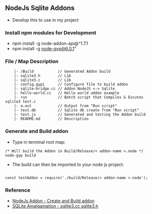 ## NodeJs Sqlite Addons

* Develop this to use in my project

### Install npm modules for Development

* npm install -g node-addon-api@^1.7.1
* npm install -g node-gyp@6.0.1"

### File / Map Description

```
    |- /Build           // Generated Addon build
    |- sqlite3.h        // Lib
    |- sqlite3.c        // Lib
    |- config.gypi      // Configure file to build addon
    |- sqlite-bridge.cc // Addon NodeJS <-> Sqlite
    |- hello-world.cc   // Hello world addon example
    |- run              // Batch script that Compiles & Excutes sqlite3 test.c
    |- a.out            // Output from "Run script"
    |- test.db          // Sqlite db create from "Run script"
    |- test.js          // Generated and testing the Addon build
    |- README.md        // Description

```

### Generate and Build addon

* Type in terminal root map:

```
/* Will build the Addon in Build/Release/< addon-name >.node */
node-gyp build

```

* The build can then be imported to your node js project:

```

const testAddon = require('./build/Release/< addon-name >.node');

```

### Reference

* [NodeJs Addon - Create and Build addon](https://nodejs.org/api/addons.html#addons_c_addons)
* [SQLite Amalgamation - sqlite3.cc sqlite3.h](https://www.sqlite.org/amalgamation.html)